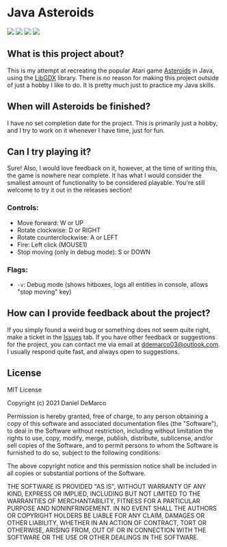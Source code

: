 # Java Asteroids

[![](https://img.shields.io/tokei/lines/github/GybiBite/Asteroids?style=flat-square)](https://github.com/GybiBite/Asteroids/tree/main/core/src/gybibite/asteroids) [ ![](https://img.shields.io/github/license/GybiBite/Asteroids?style=flat-square)](https://unlicense.org/) [ ![](https://img.shields.io/github/downloads/GybiBite/Asteroids/total?style=flat-square)](https://github.com/GybiBite/Asteroids/releases) [ ![](https://img.shields.io/github/last-commit/gybibite/asteroids?style=flat-square)](https://github.com/GybiBite/Asteroids/commits/main)

## What is this project about?

This is my attempt at recreating the popular Atari game [Asteroids](https://en.wikipedia.org/wiki/Asteroids_(video_game)) in Java, using the [LibGDX](https://libgdx.badlogicgames.com/) library. There is no reason for making this project outside of just a hobby I like to do. It is pretty much just to practice my Java skills.

## When will Asteroids be finished?

I have no set completion date for the project. This is primarily just a hobby, and I try to work on it whenever I have time, just for fun.

## Can I try playing it?

Sure! Also, I would love feedback on it, however, at the time of writing this, the game is nowhere near complete. It has what I would consider the smallest amount of functionality to be considered playable. You're still welcome to try it out in the releases section!

### Controls:

*   Move forward: W or UP
*   Rotate clockwise: D or RIGHT
*   Rotate counterclockwise: A or LEFT
*   Fire: Left click (MOUSE1)
*   Stop moving (only in debug mode): S or DOWN

### Flags:

*   `-v`: Debug mode (shows hitboxes, logs all entities in console, allows "stop moving" key)

## How can I provide feedback about the project?

If you simply found a weird bug or something does not seem quite right, make a ticket in the [Issues](https://github.com/GybiBite/Asteroids/issues) tab. If you have other feedback or suggestions for the project, you can contact me via email at [ddemarco03@outlook.com](mailto:ddemarco03@outlook.com). I usually respond quite fast, and always open to suggestions.

## License

MIT License

Copyright (c) 2021 Daniel DeMarco

Permission is hereby granted, free of charge, to any person obtaining a copy
of this software and associated documentation files (the "Software"), to deal
in the Software without restriction, including without limitation the rights
to use, copy, modify, merge, publish, distribute, sublicense, and/or sell
copies of the Software, and to permit persons to whom the Software is
furnished to do so, subject to the following conditions:

The above copyright notice and this permission notice shall be included in all
copies or substantial portions of the Software.

THE SOFTWARE IS PROVIDED "AS IS", WITHOUT WARRANTY OF ANY KIND, EXPRESS OR
IMPLIED, INCLUDING BUT NOT LIMITED TO THE WARRANTIES OF MERCHANTABILITY,
FITNESS FOR A PARTICULAR PURPOSE AND NONINFRINGEMENT. IN NO EVENT SHALL THE
AUTHORS OR COPYRIGHT HOLDERS BE LIABLE FOR ANY CLAIM, DAMAGES OR OTHER
LIABILITY, WHETHER IN AN ACTION OF CONTRACT, TORT OR OTHERWISE, ARISING FROM,
OUT OF OR IN CONNECTION WITH THE SOFTWARE OR THE USE OR OTHER DEALINGS IN THE
SOFTWARE.
